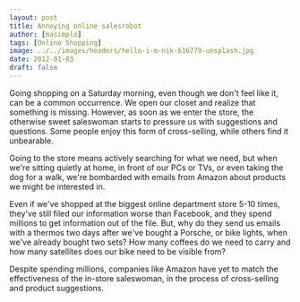 ```yaml
---
layout: post
title: Annoying online salesrobot
author: [masimplo]
tags: [Online Shopping]
image: ../../images/headers/hello-i-m-nik-616779-unsplash.jpg
date: 2012-01-03
draft: false
---
```


Going shopping on a Saturday morning, even though we don't feel like it, can be a common occurrence. We open our closet and realize that something is missing. However, as soon as we enter the store, the otherwise sweet saleswoman starts to pressure us with suggestions and questions. Some people enjoy this form of cross-selling, while others find it unbearable.

Going to the store means actively searching for what we need, but when we're sitting quietly at home, in front of our PCs or TVs, or even taking the dog for a walk, we're bombarded with emails from Amazon about products we might be interested in.

Even if we've shopped at the biggest online department store 5-10 times, they've still filed our information worse than Facebook, and they spend millions to get information out of the file. But, why do they send us emails with a thermos two days after we've bought a Porsche, or bike lights, when we've already bought two sets? How many coffees do we need to carry and how many satellites does our bike need to be visible from?

Despite spending millions, companies like Amazon have yet to match the effectiveness of the in-store saleswoman, in the process of cross-selling and product suggestions.
